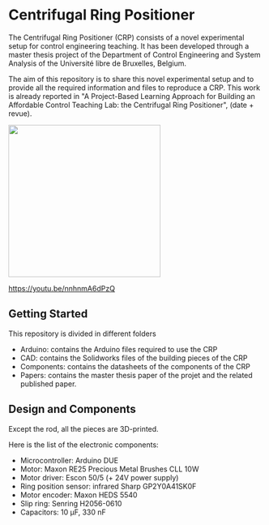 # Centrifugal Ring Positioner

The Centrifugal Ring Positioner (CRP) consists of a novel experimental setup for control engineering teaching. 
It has been developed through a master thesis project of the Department of Control Engineering and System Analysis of the Université libre de Bruxelles, Belgium.

The aim of this repository is to share this novel experimental setup and to provide all the required information and files to reproduce a CRP. 
This work is already reported in "A Project-Based Learning Approach for Building an Affordable Control Teaching Lab: the Centrifugal Ring Positioner", (date + revue).

<img src="https://user-images.githubusercontent.com/88432741/128845997-de1a78d8-3a76-4689-8fee-f60a324d0faf.jpg" width="300" height="300">

https://youtu.be/nnhnmA6dPzQ 

## Getting Started
This repository is divided in different folders
* Arduino: contains the Arduino files required to use the CRP
* CAD: contains the Solidworks files of the building pieces of the CRP
* Components: contains the datasheets of the components of the CRP
* Papers: contains the master thesis paper of the projet and the related published paper.

## Design and Components

Except the rod, all the pieces are 3D-printed.

Here is the list of the electronic components:

* Microcontroller: Arduino DUE
* Motor: Maxon RE25 Precious Metal Brushes CLL 10W
* Motor driver: Escon 50/5 (+ 24V power supply)
* Ring position sensor: infrared Sharp GP2Y0A41SK0F
* Motor encoder:  Maxon HEDS 5540
* Slip ring: Senring H2056-0610
* Capacitors: 10 μF, 330 nF

